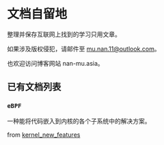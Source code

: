 # 文档自留地

整理并保存互联网上找到的学习只用文章。

如果涉及版权侵犯，请邮件至 mu.nan.11@outlook.com。

也欢迎访问博客网站 nan-mu.asia。

## 已有文档列表

### `eBPF`

一种能将代码嵌入到内核的各个子系统中的解决方案。

from [kernel_new_features](https://github.com/0voice/kernel_new_features)